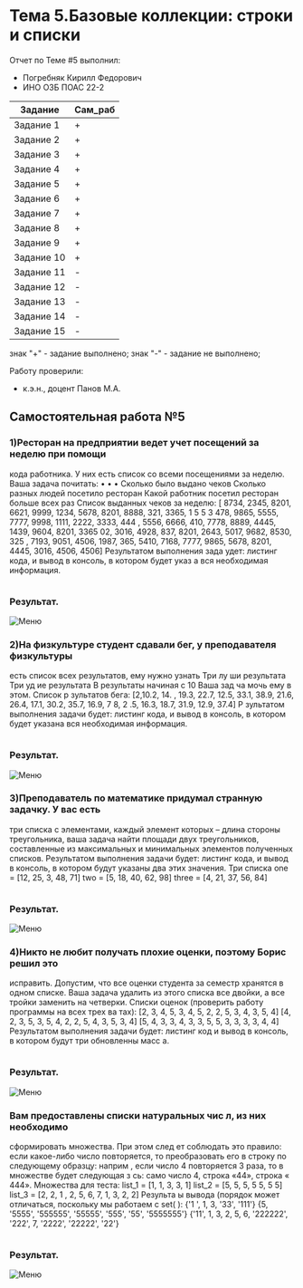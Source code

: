 
# Тема 5.Базовые коллекции: строки и списки  
Отчет по Теме #5 выполнил:
- Погребняк Кирилл Федорович
- ИНО ОЗБ ПОАС 22-2

| Задание  | Сам_раб |
| ------ | ------ |
| Задание 1 | + | 
| Задание 2 | + | 
| Задание 3 | + | 
| Задание 4 | + | 
| Задание 5 | + | 
| Задание 6 | + | 
| Задание 7 | + | 
| Задание 8 | + | 
| Задание 9 | + | 
| Задание 10 | +|
| Задание 11 | - | 
| Задание 12 | - | 
| Задание 13 | - | 
| Задание 14 | - | 
| Задание 15 | - | 


знак "+" - задание выполнено; знак "-" - задание не выполнено;

Работу проверили:
- к.э.н., доцент Панов М.А.

## Самостоятельная работа №5
### 1)Ресторан на предприятии ведет учет посещений за неделю при помощи
кода работника. У них есть список со всеми посещениями за неделю.
Ваша задача почитать:
•
•
•
Сколько было выдано чеков
Сколько разных людей посетило ресторан
Какой работник посетил ресторан больше всех раз
Список выданных чеков за неделю:
[
8734, 2345, 8201, 6621, 9999, 1234, 5678, 8201, 8888, 321, 3365,
1
5
5
3
478, 9865, 5555, 7777, 9998, 1111, 2222, 3333, 444 , 5556, 6666,
410, 7778, 8889, 4445, 1439, 9604, 8201, 3365 02, 3016, 4928,
837, 8201, 2643, 5017, 9682, 8530, 325 , 7193, 9051, 4506, 1987,
365, 5410, 7168, 7777, 9865, 5678, 8201, 4445, 3016, 4506, 4506]
Результатом выполнения зада
удет: листинг кода, и вывод в
консоль, в котором будет указ а вся необходимая информация.


```python

```
### Результат.
![Меню]()

### 2)На физкультуре студент сдавали бег, у преподавателя физкультуры
есть список всех результатов, ему нужно узнать
Три лу ши результата
Три уд ие результата
В результаты начиная с 10
Ваша зад ча мочь ему в этом.
Список р зультатов бега:
[2,10.2, 14. , 19.3, 22.7, 12.5, 33.1, 38.9, 21.6, 26.4, 17.1, 30.2, 35.7, 16.9,
7 8, 2 .5, 16.3, 18.7, 31.9, 12.9, 37.4]
Р зультатом выполнения задачи будет: листинг кода, и вывод в
консоль, в котором будет указана вся необходимая информация.


```python

```
### Результат.
![Меню]()

### 3)Преподаватель по математике придумал странную задачку. У вас есть
три списка с элементами, каждый элемент которых – длина стороны
треугольника, ваша задача найти площади двух треугольников,
составленные из максимальных и минимальных элементов полученных
списков. Результатом выполнения задачи будет: листинг кода, и вывод
в консоль, в котором будут указаны два этих значения.
Три списка
one = [12, 25, 3, 48, 71]
two = [5, 18, 40, 62, 98]
three = [4, 21, 37, 56, 84]



```python

```
### Результат.
![Меню]()

### 4)Никто не любит получать плохие оценки, поэтому Борис решил это
исправить. Допустим, что все оценки студента за семестр хранятся в
одном списке. Ваша задача удалить из этого списка все двойки, а все
тройки заменить на четверки.
Списки оценок (проверить работу программы на всех трех ва
тах):
[2, 3, 4, 5, 3, 4, 5, 2, 2, 5, 3, 4, 3, 5, 4]
[4, 2, 3, 5, 3, 5, 4, 2, 2, 5, 4, 3, 5, 3, 4]
[5, 4, 3, 3, 4, 3, 3, 5, 5, 3, 3, 3, 3, 4, 4]
Результатом выполнения задачи будет: листинг код и вывод в
консоль, в котором будут три обновленны масс а.


```python

```
### Результат.
![Меню]()

### Вам предоставлены списки натуральных чис л, из них необходимо
сформировать множества. При этом след ет соблюдать это правило:
если какое-либо число повторяется, то преобразовать его в строку по
следующему образцу: наприм , если число 4 повторяется 3 раза, то в
множестве будет следующая з
сь: само число 4, строка «44», строка
«
444».
Множества для теста:
list_1 = [1, 1, 3, 3, 1]
list_2 = [5, 5, 5, 5 5, 5 5]
list_3 = [2, 2, 1 , 2, 5, 6, 7, 1, 3, 2, 2]
Результа ы вывода (порядок может отличаться, поскольку мы работаем
с set( ):
{'1 ', 1, 3, '33', '111'}
{5, '5555', '555555', '55555', '555', '55', '5555555'}
{'11', 1, 3, 2, 5, 6, '222222', '222', 7, '2222', '22222', '22'}


```python

```
### Результат.
![Меню]()
